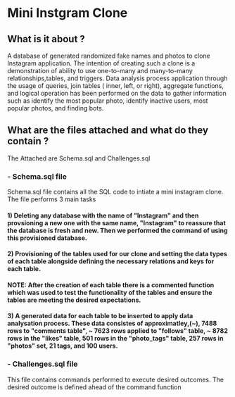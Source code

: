 # Mini Instgram Clone

## What is it about ?

 A database of generated randomized fake names and photos to clone Instagram application. The intention of creating such a clone is a demonstration of ability to use one-to-many and many-to-many relationships,tables, and triggers. Data analysis process application through the usage of  queries, join tables ( inner, left, or  right), aggregate functions, and logical operation has been performed on the data to gather information such as identify the most popular photo, identify inactive users, most popular photos, and finding bots.

## What are the files attached and what do they contain ?

The Attached are Schema.sql and Challenges.sql

### - Schema.sql file

Schema.sql file contains all the SQL code to intiate a mini instagram clone. The file performs 3 main tasks

#### 1) Deleting any database with the name of "Instagram" and then provsioning a new one with the same name, "Instagram" to reassure that the database is fresh and new. Then we performed the command of using this provisioned database.

#### 2) Provisioning of the tables used for our clone and setting the data types of each table alongside defining the necessary relations and  keys for each table. 

#### NOTE: After the creation of each table there is a commented function which was used to test the functionality of the tables and ensure the tables are meeting the desired expectations.

#### 3) A generated data for each table to be inserted to apply data analysation process. These data consistes of approximatley,(~), 7488 rows to "comments table", ~ 7623 rows applied to "follows" table, ~ 8782 rows in the "likes" table, 501 rows in the "photo_tags" table, 257 rows in "photos" set, 21 tags, and 100 users.

### - Challenges.sql file

This file contains commands performed to execute desired outcomes. The desired outcome is defined ahead of the command function